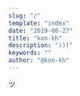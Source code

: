 ```yaml
---
slug: "/"
template: "index"
date: "2019-08-27"
title: "kon-kh"
description: ")))"
keywords: ""
author: "@kon-kh"
---
```


ツ